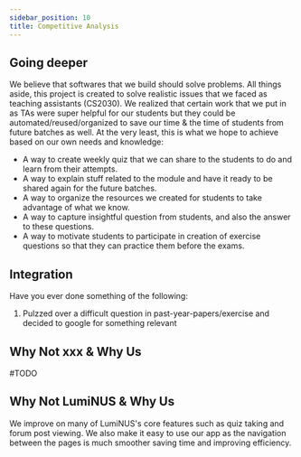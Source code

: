 ```yaml
---
sidebar_position: 10
title: Competitive Analysis
---
```


## **Going deeper**

We believe that softwares that we build should solve problems. All things aside,
this project is created to solve realistic issues that we faced as teaching
assistants (CS2030). We realized that certain work that we put in as TAs were
super helpful for our students but they could be automated/reused/organized to
save our time & the time of students from future batches as well. At the very
least, this is what we hope to achieve based on our own needs and knowledge:

- A way to create weekly quiz that we can share to the students to do and learn
  from their attempts.
- A way to explain stuff related to the module and have it ready to be shared
  again for the future batches.
- A way to organize the resources we created for students to take advantage of
  what we know.
- A way to capture insightful question from students, and also the answer to
  these questions.
- A way to motivate students to participate in creation of exercise questions so
  that they can practice them before the exams.

## **Integration**

Have you ever done something of the following:

1. Pulzzed over a difficult question in past-year-papers/exercise and decided to
   google for something relevant

## **Why Not xxx & Why Us**

#TODO

## **Why Not LumiNUS & Why Us**

We improve on many of LumiNUS's core features such as quiz taking and forum post
viewing. We also make it easy to use our app as the navigation between the pages
is much smoother saving time and improving efficiency.
